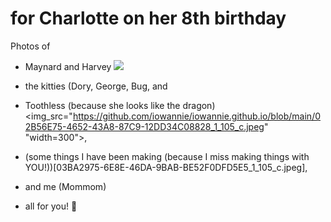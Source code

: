 # for Charlotte on her 8th birthday

Photos of 
- Maynard and Harvey
![](https://github.com/iowannie/iowannie.github.io/photos/19E6DE50-7852-496D-AD20-10550D0066F2_1_105_c.jpg)

- the kitties (Dory, George, Bug, and
- Toothless (because she looks like the dragon)
  <img_src="https://github.com/iowannie/iowannie.github.io/blob/main/02B56E75-4652-43A8-87C9-12DD34C08828_1_105_c.jpeg" "width=300">, 
- (some things I have been making (because I miss making things with YOU!))[03BA2975-6E8E-46DA-9BAB-BE52F0DFD5E5_1_105_c.jpeg], 
- and me (Mommom)
- all for you! 💝
